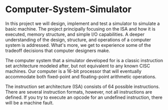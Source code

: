 # Computer-System-Simulator
In this project we will design, implement and test a simulator to simulate a basic machine.  The project principally focusing on the ISA and how it is executed, memory structure, and simple I/O capabilities. A deeper understanding of the design, structure, and operations of a computer system is addressed. What's more, we get to experience some of the tradeoff decisions that computer designers make.

The computer system that a simulator developed for is a classic instruction set architecture modeled after, but not equivalent to any known CISC machines. Our computer is a 16-bit processor that will eventually accommodate both fixed-point and floating-point arithmetic operations. 

The instruction set architecture (ISA) consists of 64 possible instructions. There are several instruction formats, however, not all instructions are defined. If you try to execute an opcode for an undefined instruction, there will be a machine fault. 

